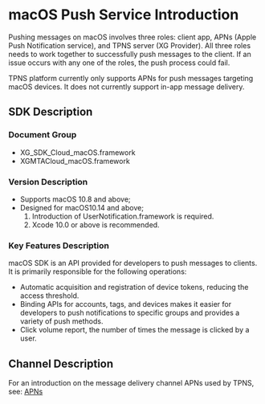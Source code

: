 # macOS Push Service Introduction

Pushing messages on macOS involves three roles: client app, APNs (Apple Push Notification service), and TPNS server (XG Provider). All three roles needs to work together to successfully push messages to the client. If an issue occurs with any one of the roles, the push process could fail. 

TPNS platform currently only supports APNs for push messages targeting macOS devices. It does not currently support in-app message delivery.



## SDK Description

### Document Group

 * XG_SDK_Cloud_macOS.framework
 * XGMTACloud_macOS.framework

### Version Description

- Supports macOS 10.8 and above;
- Designed for macOS10.14 and above;
  1. Introduction of UserNotification.framework is required.
  2. Xcode 10.0 or above is recommended.



### Key Features Description

macOS SDK is an API provided for developers to push messages to clients. It is primarily responsible for the following operations:

- Automatic acquisition and registration of device tokens, reducing the access threshold.
- Binding APIs for accounts, tags, and devices makes it easier for developers to push notifications to specific groups and provides a variety of push methods.
- Click volume report, the number of times the message is clicked by a user.



## Channel Description

For an introduction on the message delivery channel APNs used by TPNS, see: <a href="https://developer.apple.com/library/content/documentation/NetworkingInternet/Conceptual/RemoteNotificationsPG/APNSOverview.html#//apple_ref/doc/uid/TP40008194-CH8-SW1">APNs </a>

